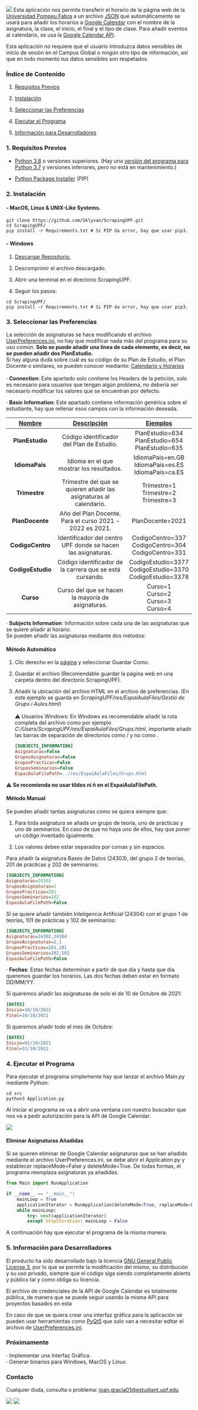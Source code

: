 ![](./res/Tittle.png)
Esta aplicación nos permite transferir el horario de la página web de la [Universidad Pompeu Fabra](https://www.upf.edu) a un archivo [JSON](https://en.wikipedia.org/wiki/JSON) que automáticamente se usará para añadir los horarios a [Google Calendar](https://calendar.google.com/calendar/u/0/r) con el nombre de la asignatura, la clase, el inicio, el final y el tipo de clase. Para añadir eventos al calendario, se usa la [Google Calendar API](https://developers.google.com/calendar/api).

Esta aplicación no requiere que el usuario introduzca datos sensibles de inicio de sesión en el Campus Global o ningún otro tipo de información, así que en todo momento tus datos sensibles son respetados.

### Índice de Contenido

1. [Requisitos Previos](#1-requisitos-previos)

2. [Instalación](#2-instalación)

3. [Seleccionar las Preferencias](#3-seleccionar-las-preferencias)

4. [Ejecutar el Programa](#4-ejecutar-el-programa)

5. [Información para Desarrolladores](#5-información-para-desarrolladores)

### 1. Requisitos Previos

- [Python 3.8](https://www.python.org/downloads/) o versiones superiores.
  (Hay una [versión del programa para Python 3.7](https://github.com/Sklyvan/ScrapingUPF/tree/oldpython) y versiones inferiores, pero no está en mantenimiento.)

- [Python Package Installer](https://github.com/pypa/pip) (PIP) 

### 2. Instalación

#### - MacOS, Linux & UNIX-Like Systems. 

```shell
git clone https://github.com/Sklyvan/ScrapingUPF.git
cd ScrapingUPF/
pip install -r Requirements.txt # Si PIP da error, hay que usar pip3.
```

#### - Windows

1. [Descargar Repositorio.](https://github.com/Sklyvan/ScrapingUPF/archive/refs/heads/main.zip)

2. Descomprimir el archivo descargado.

3. Abrir una terminal en el directorio ScrapingUPF.

4. Seguir los pasos:
```shell
cd ScrapingUPF/
pip install -r Requirements.txt # Si PIP da error, hay que usar pip3.
```

### 3. Seleccionar las Preferencias

La selección de asignaturas se hace modificando el archivo [UserPreferences.ini](UserPreferences.ini), no hay que modificar nada más del programa para su uso común. **Solo se puede añadir una línea de cada elemento, es decir, no se pueden añadir dos PlanEstudio.**
<br>
Si hay alguna duda sobre cuál es su código de su Plan de Estudio, el Plan Docente o similares, se pueden conocer mediante: [Calendario y Horarios](https://gestioacademica.upf.edu/pds/consultaPublica/look%5Bconpub%5DInicioPubHora?entradaPublica=true&idiomaPais=ca.ES&centro=332&estudi=3324&planDocente=2021) <br>
<br>
· **Connection**: Este apartado solo contiene los Headers de la petición, solo es necesario para usuarios que tengan algún problema, no debería ser necesario modificar los valores que se encuentran por defecto.

· **Basic Information**: Este apartado contiene información genérica sobre el estudiante, hay que rellenar esos campos con la información deseada.

| <u>Nombre</u>     | <u>Descripción</u>                                                 | <u>Ejemplos</u>                                                  |
|:-----------------:|:------------------------------------------------------------------:|:----------------------------------------------------------------:|
| **PlanEstudio**   | Código identificador del Plan de Estudio.                          | PlanEstudio=634<br/>PlanEstudio=654<br/>PlanEstudio=635          |
| **IdiomaPais**    | Idioma en el que mostrar los resultados.                           | IdiomaPais=en.GB<br/>IdiomaPais=es.ES<br/>IdiomaPais=ca.ES       |
| **Trimestre**     | Trimestre del que se quieren añadir las asignaturas al calendario. | Trimestre=1<br/>Trimestre=2<br/>Trimestre=3                      |
| **PlanDocente**   | Año del Plan Docente. <br/>Para el curso 2021 - 2022 es 2021.      | PlanDocente=2021                                                 |
| **CodigoCentro**  | Identificador del centro UPF donde se hacen las asignaturas.       | CodigoCentro=337<br/>CodigoCentro=304<br/>CodigoCentro=331       |
| **CodigoEstudio** | Código identificador de la carrera que se está cursando.           | CodigoEstudio=3377<br/>CodigoEstudio=3370<br/>CodigoEstudio=3378 |
| **Curso**         | Curso del que se hacen la mayoría de asignaturas.                  | Curso=1<br/>Curso=2<br/>Curso=3<br/>Curso=4                      |

· **Subjects Information**: Información sobre cada una de las asignaturas que se quiere añadir al horario. <br>
Se pueden añadir las asignaturas mediante dos métodos:

#### Método Automático

1. Clic derecho en la [página](https://campusglobal.upf.edu/GGiA/SVGELPortal?OPERACIO=ESTUDIANT) y seleccionar Guardar Como.

2. Guardar el archivo (Recomendable guardar la página web en una carpeta dentro del directorio ScrapingUPF).

3. Añadir la ubicación del archivo HTML en el archivo de preferencias. (En este ejemplo se guarda en *ScrapingUPF/res/EspaiAulaFiles/Gestió de Grups i Aules.html*) <br> <br>
⚠ Usuarios Windows: En Windows es recomendable añadir la ruta completa del archivo como por ejemplo *C:/Users/ScrapingUPF/res/EspaiAulaFiles/Grups.html*, importante añadir las barras de separación de directorios como / y no como \.
   ```ini
   [SUBJECTS_INFORMATION]
   Asignaturas=False
   GruposAsignaturas=False
   GruposPracticas=False
   GruposSeminarios=False
   EspaiAulaFilePath=../res/EspaiAulaFiles/Grups.html
   ```
⚠ **Se recomienda no usar tildes ni ñ en el EspaiAulaFilePath.**

#### Método Manual

Se pueden añadir tantas asignaturas como se quiera siempre que: <br>

1. Para toda asignatura se añada un grupo de teoría, uno de prácticas y uno de seminarios. En caso de que no haya uno de ellos, hay que poner un código inventado igualmente.

2. Los valores deben estar separados por comas y sin espacios.

Para añadir la asignatura Bases de Datos (24303), del grupo 2 de teorías, 201 de prácticas y 202 de seminarios:

```ini
[SUBJECTS_INFORMATION]
Asignaturas=24303
GruposAsignaturas=2
GruposPracticas=201
GruposSeminarios=202
EspaiAulaFilePath=False
```

Si se quiere añadir también Inteligencia Artificial (24304) con el grupo 1 de teorías, 101 de prácticas y 102 de seminarios:

```ini
[SUBJECTS_INFORMATION]
Asignaturas=24303,24304
GruposAsignaturas=2,1
GruposPracticas=201,101
GruposSeminarios=202,102
EspaiAulaFilePath=False
```

· **Fechas**: Estas fechas determinan a partir de que día y hasta que día queremos guardar los horarios. Las dos fechas deben estar en formato DD/MM/YY.

Si queremos añadir las asignaturas de solo el de 10 de Octubre de 2021:

```ini
[DATES]
Inicio=10/10/2021
Final=10/10/2021
```

Si queremos añadir todo el mes de Octubre:

```ini
[DATES]
Inicio=01/10/2021
Final=31/10/2021
```

### 4. Ejecutar el Programa

Para ejecutar el programa simplemente hay que lanzar el archivo Main.py mediante Python:

```shell
cd src
python3 Application.py
```

Al iniciar el programa se va a abrir una ventana con nuestro buscador que nos va a pedir autorización para la API de Google Calendar.

![](./res/RunningTheApplication.gif)

#### Eliminar Asignaturas Añadidas
Si se quieren eliminar de Google Calendar asignaturas que se han añadido mediante el archivo UserPreferences.ini, se debe abrir el Application.py y establecer replaceMode=False y deleteMode=True.
De todas formas, el programa reemplaza asignaturas ya añadidas.
```python
from Main import RunApplication

if __name__ == "__main__":
    mainLoop = True
    applicationIterator = RunApplication(deleteMode=True, replaceMode=False)
    while mainLoop:
        try: next(applicationIterator)
        except StopIteration: mainLoop = False
```
A continuación hay que ejecutar el programa de la misma manera.

### 5. Información para Desarrolladores

El producto ha sido desarrollado bajo la licencia [GNU General Public License 3](https://www.gnu.org/licenses/gpl-3.0.en.html), por lo que se permite la modificación del mismo, su distribución y su uso privado, siempre que el código siga siendo completamente abierto y público tal y como obliga su licencia. 

El archivo de credenciales de la API de Google Calendar es totalmente pública, de manera que se puede seguir usando la misma API para proyectos basados en esta 

En caso de que se quiera crear una interfaz gráfica para la aplicación se pueden usar herramientas como [PyQt5](https://pypi.org/project/PyQt5/) que solo van a necesitar editar el archivo de [UserPreferences.ini](UserPreferences.ini). 

### Próximamente

· Implementar una Interfaz Gráfica.
<br>
· Generar binarios para Windows, MacOS y Linux.

### Contacto

Cualquier duda, consulta o problema: joan.gracia01@estudiant.upf.edu

![](./res/GoogleCalendar-Month.png)
![](./res/GoogleCalendar-Week.png)
